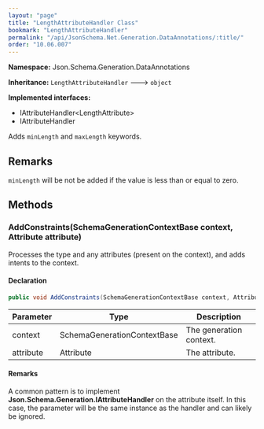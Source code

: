 ```yaml
---
layout: "page"
title: "LengthAttributeHandler Class"
bookmark: "LengthAttributeHandler"
permalink: "/api/JsonSchema.Net.Generation.DataAnnotations/:title/"
order: "10.06.007"
---
```

**Namespace:** Json.Schema.Generation.DataAnnotations

**Inheritance:**
`LengthAttributeHandler`
 🡒 
`object`

**Implemented interfaces:**

- IAttributeHandler\<LengthAttribute\>
- IAttributeHandler

Adds `minLength` and `maxLength` keywords.

## Remarks

`minLength` will be not be added if the value is less than or equal to zero.

## Methods

### AddConstraints(SchemaGenerationContextBase context, Attribute attribute)

Processes the type and any attributes (present on the context), and adds
intents to the context.

#### Declaration

```c#
public void AddConstraints(SchemaGenerationContextBase context, Attribute attribute)
```

| Parameter | Type | Description |
|---|---|---|
| context | SchemaGenerationContextBase | The generation context. |
| attribute | Attribute | The attribute. |


#### Remarks

A common pattern is to implement **Json.Schema.Generation.IAttributeHandler** on the
attribute itself.  In this case, the <paramref name="attribute" /> parameter
will be the same instance as the handler and can likely be ignored.

